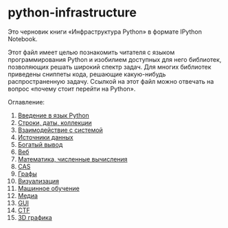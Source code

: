 # python-infrastructure

Это черновик книги «Инфраструктура Python» в формате IPython Notebook.

Этот файл имеет целью познакомить читателя с языком программирования Python и изобилием доступных для него библиотек, позволяющих решать широкий спектр задач. Для многих библиотек приведены сниппеты кода, решающие какую-нибудь распространенную задачу. Ссылкой на этот файл можно отвечать на вопрос «почему стоит перейти на Python».

Оглавление:

1. <a href="https://nbviewer.jupyter.org/github/sharpden/python-infrastructure/blob/master/infrastructure_01_language.ipynb">Введение в язык Python</a>
2. <a href="https://nbviewer.jupyter.org/github/sharpden/python-infrastructure/blob/master/infrastructure_02_strings_dates_collections.ipynb">Строки, даты, коллекции</a>
3. <a href="https://nbviewer.jupyter.org/github/sharpden/python-infrastructure/blob/master/infrastructure_03_system.ipynb">Взаимодействие с системой</a>
4. <a href="https://nbviewer.jupyter.org/github/sharpden/python-infrastructure/blob/master/infrastructure_04_data_sources.ipynb">Источники данных</a>
5. <a href="https://nbviewer.jupyter.org/github/sharpden/python-infrastructure/blob/master/infrastructure_05_rich_output.ipynb">Богатый вывод</a>
6. <a href="https://nbviewer.jupyter.org/github/sharpden/python-infrastructure/blob/master/infrastructure_06_web.ipynb">Веб</a>
7. <a href="https://nbviewer.jupyter.org/github/sharpden/python-infrastructure/blob/master/infrastructure_07_math.ipynb">Математика, численные вычисления</a>
8. <a href="https://nbviewer.jupyter.org/github/sharpden/python-infrastructure/blob/master/infrastructure_08_cas.ipynb">CAS</a>
9. <a href="https://nbviewer.jupyter.org/github/sharpden/python-infrastructure/blob/master/infrastructure_09_graphs.ipynb">Графы</a>
10. <a href="https://nbviewer.jupyter.org/github/sharpden/python-infrastructure/blob/master/infrastructure_10_visualization.ipynb">Визуализация</a>
11. <a href="https://nbviewer.jupyter.org/github/sharpden/python-infrastructure/blob/master/infrastructure_11_machine_learning.ipynb">Машинное обучение</a>
12. <a href="https://nbviewer.jupyter.org/github/sharpden/python-infrastructure/blob/master/infrastructure_12_media.ipynb">Медиа</a>
13. <a href="https://nbviewer.jupyter.org/github/sharpden/python-infrastructure/blob/master/infrastructure_13_gui.ipynb">GUI</a>
14. <a href="https://nbviewer.jupyter.org/github/sharpden/python-infrastructure/blob/master/infrastructure_14_ctf.ipynb">CTF</a>
15. <a href="https://nbviewer.jupyter.org/github/sharpden/python-infrastructure/blob/master/infrastructure_15_3d.ipynb">3D графика</a>
